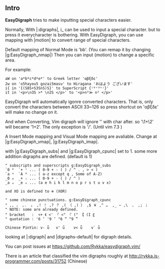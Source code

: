 ## Intro ##

**EasyDigraph**  tries to make inputting special characters easier.

    
Normally, With |:digraphs|, 
i_<Ctrl-K> can be used to input a special character. 
but to press it everycharacter is bothering.
With EasyDigraph, you can use mapping with |motion| to convert
range of special characters.

Default mapping of Normal Mode is '<leader>bb'.
(You can remap it by changing |g:EasyDigraph_nmap|)
Then you can input {motion} to change a specific area.
    
For example:

    aW on 'a*b*c*d*e*' to Greek letter 'αβξδε'
    2w on 'o5hayou5 gozai5masu' to Hiragana 'おはよう ございます'
    i{ in '{(S8S+S3SnS)S}' to SuperScript {⁽⁸⁺³ⁿ⁾}' 
    it in '<p>\n3S >* \n2S </p>' to '<p>n³≫ n² </p>'

EasyDigraph will automatically igonre converted characters.
That is, only convert the characters between ASCII 33~126
so press shortcut on 'αβξδε' will make no change on it.
    
And when Converting, Vim digraph will ignore '\' with char after.
so '\1\+\2' will became '1+2'. 
The only exception is '/'. (Until vim 7.3 )
    
A Insert Mode mapping and Visual Mode mapping are avaliable.
Change at |g:EasyDigraph_vmap|, |g:EasyDigraph_imap|.

with |g:EasyDigraph_subs| and |g:EasyDigraph_cpunc| set to 1.
some more addition digraphs are defined. (default is 1)

    " subscripts and superscripts g:EasyDigraph_subs
    `0 ⁰  `+ ⁺ ... ( 0-9 + - ( ) / ^ . , > < )
    `a ᵃ  `A ᴬ ... ( a-z except q , Some of A-Z)
    _0 ₀  _+ ₊ ... ( 0-9 + - ( ) / ^ )
    _a ₐ  _e ₑ ... (a e h i k l m n o p r s t u v x)

    and XO is defined to ⊕ (XOR)

    " some chinese punctuations. g:EasyDigraph_cpunc
    " ,, ， ,.  。 ,! ！ ,? ？ ,( （ ,) ） ,$ ￥ ,^ …  ,_ — ,\  、 ,; ；
    " NOTE: some are already defined.
    " bracket   :  <+ 《 <' 「 <" 『 (" 【 (I 〖
    " quotation : '6 ‘ '9 ’ "6 “ "9 ”

    Chinese PinYin: v- ǖ   v' ǘ    v< ǚ    v` ǜ

looking at |:digraph| and |digraphs-default| for digraph details.

You can post issues at https://github.com/Rykka/easydigraph.vim/

There is an article that classified the vim digraphs roughly at
http://rykka.is-programmer.com/posts/31752 (Chinese) 


